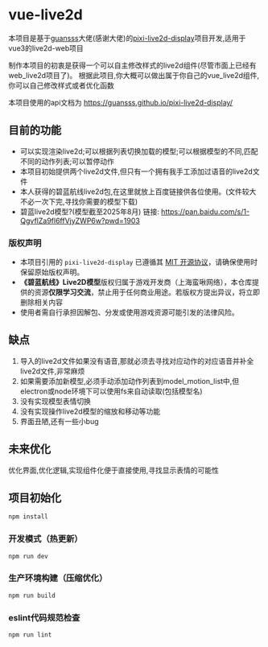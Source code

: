 # vue-live2d

本项目是基于[guansss](https://github.com/guansss)大佬(感谢大佬)的[pixi-live2d-display](https://github.com/guansss/pixi-live2d-display)项目开发,适用于vue3的live2d-web项目

制作本项目的初衷是获得一个可以自主修改样式的live2d组件(尽管市面上已经有web_live2d项目了)。 根据此项目,你大概可以做出属于你自己的vue_live2d组件,你可以自己修改样式或者优化函数

本项目使用的api文档为 https://guansss.github.io/pixi-live2d-display/

## 目前的功能

- 可以实现渲染live2d;可以根据列表切换加载的模型;可以根据模型的不同,匹配不同的动作列表;可以暂停动作
- 本项目初始提供两个live2d文件,但只有一个拥有我手工添加过语音的live2d文件
- 本人获得的碧蓝航线live2d包,在这里就放上百度链接供各位使用。(文件较大不必一次下完,寻找你需要的模型下载)
- 碧蓝live2d模型?(模型截至2025年8月) 链接: https://pan.baidu.com/s/1-QgvflZa9fl6ffVjyZWP6w?pwd=1903

### 版权声明

- 本项目引用的 `pixi-live2d-display` 已遵循其 [MIT 开源协议](https://github.com/guansss/pixi-live2d-display/blob/main/LICENSE)，请确保使用时保留原始版权声明。
- **《碧蓝航线》Live2D模型**版权归属于游戏开发商（上海蛮啾网络），本仓库提供的资源**仅限学习交流**，禁止用于任何商业用途。若版权方提出异议，将立即删除相关内容
- 使用者需自行承担因解包、分发或使用游戏资源可能引发的法律风险。

## 缺点

1. 导入的live2d文件如果没有语音,那就必须去寻找对应动作的对应语音并补全live2d文件,非常麻烦
2. 如果需要添加新模型,必须手动添加动作列表到model_motion_list中,但electron或node环境下可以使用fs来自动读取(包括模型名)
3. 没有实现模型表情切换
4. 没有实现操作live2d模型的缩放和移动等功能
5. 界面丑陋,还有一些小bug

## 未来优化

优化界面,优化逻辑,实现组件化便于直接使用,寻找显示表情的可能性

## 项目初始化

```sh
npm install
```

### 开发模式（热更新）

```sh
npm run dev
```

### 生产环境构建（压缩优化）

```sh
npm run build
```

### eslint代码规范检查

```sh
npm run lint
```
